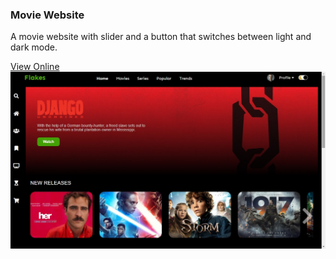 ### Movie Website

A movie website with slider and a button that switches between light and dark mode.

[View Online](https://thiagowfer.github.io/movie-website/)
![Print](./img/print.jpg)